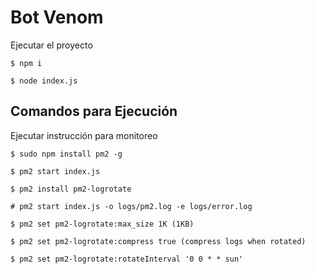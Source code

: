 # Bot Venom

Ejecutar el proyecto

    $ npm i

    $ node index.js

## Comandos para Ejecución

Ejecutar instrucción para monitoreo 

    $ sudo npm install pm2 -g

    $ pm2 start index.js

    $ pm2 install pm2-logrotate

    # pm2 start index.js -o logs/pm2.log -e logs/error.log

    $ pm2 set pm2-logrotate:max_size 1K (1KB)
    
    $ pm2 set pm2-logrotate:compress true (compress logs when rotated)

    $ pm2 set pm2-logrotate:rotateInterval '0 0 * * sun'

